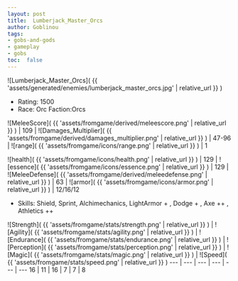 ```yaml
---
layout: post
title:  Lumberjack_Master_Orcs
author: Goblinou
tags:
- gobs-and-gods
- gameplay
- gobs
toc:  false
---
```


![Lumberjack_Master_Orcs]( {{ 'assets/generated/enemies/lumberjack_master_orcs.jpg' | relative_url }} )
- Rating: 1500
- Race: Orc  Faction:Orcs

![MeleeScore]( {{ 'assets/fromgame/derived/meleescore.png' | relative_url }} ) | 109 | ![Damages_Multiplier]( {{ 'assets/fromgame/derived/damages_multiplier.png' | relative_url }} ) | 47-96 | ![range]( {{ 'assets/fromgame/icons/range.png' | relative_url }} ) | 1


![health]( {{ 'assets/fromgame/icons/health.png' | relative_url }} ) | 129 | ![essence]( {{ 'assets/fromgame/icons/essence.png' | relative_url }} ) | 129 | ![MeleeDefense]( {{ 'assets/fromgame/derived/meleedefense.png' | relative_url }} ) | 63 | ![armor]( {{ 'assets/fromgame/icons/armor.png' | relative_url }} ) | 12/16/12

* Skills: Shield, Sprint, Alchimechanics, LightArmor + , Dodge + , Axe ++ , Athletics ++ 

![Strength]( {{ 'assets/fromgame/stats/strength.png' | relative_url }} ) | ![Agility]( {{ 'assets/fromgame/stats/agility.png' | relative_url }} ) | ![Endurance]( {{ 'assets/fromgame/stats/endurance.png' | relative_url }} ) | ![Perception]( {{ 'assets/fromgame/stats/perception.png' | relative_url }} ) | ![Magic]( {{ 'assets/fromgame/stats/magic.png' | relative_url }} ) | ![Speed]( {{ 'assets/fromgame/stats/speed.png' | relative_url }} )
--- | --- | --- | --- | --- | ---
16 | 11 | 16 | 7 | 7 | 8
